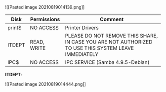 ![[Pasted image 20210819014139.png]]

| Disk   | Permissions | Comment                                                                                              |
| ------ | ----------- | ---------------------------------------------------------------------------------------------------- |
| print$ | NO ACCESS   | Printer Drivers                                                                                      |
| ITDEPT | READ, WRITE | PLEASE DO NOT REMOVE THIS SHARE, IN CASE YOU ARE NOT AUTHORIZED TO USE THIS SYSTEM LEAVE IMMEDIATELY |
| IPC$   | NO ACCESS   | IPC SERVICE (Samba 4.9.5-Debian)                                                                                                     |


**ITDEPT**:

![[Pasted image 20210819014444.png]]